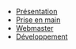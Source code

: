 * [Présentation](/)
* [Prise en main](/docs/fr/prise-en-main.md)
* [Webmaster](/docs/fr/webmaster.md)
* [Développement](/docs/fr/dev.md)